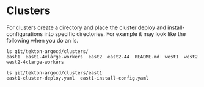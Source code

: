# Clusters
For clusters create a directory and place the cluster deploy and install-configurations into specific directories. For example it may look like the following when you do an ls.

```
ls git/tekton-argocd/clusters/
east1  east1-4xlarge-workers  east2  east2-44  README.md  west1  west2  west2-4xlarge-workers
```

```
ls git/tekton-argocd/clusters/east1
east1-cluster-deploy.yaml  east1-install-config.yaml
```
